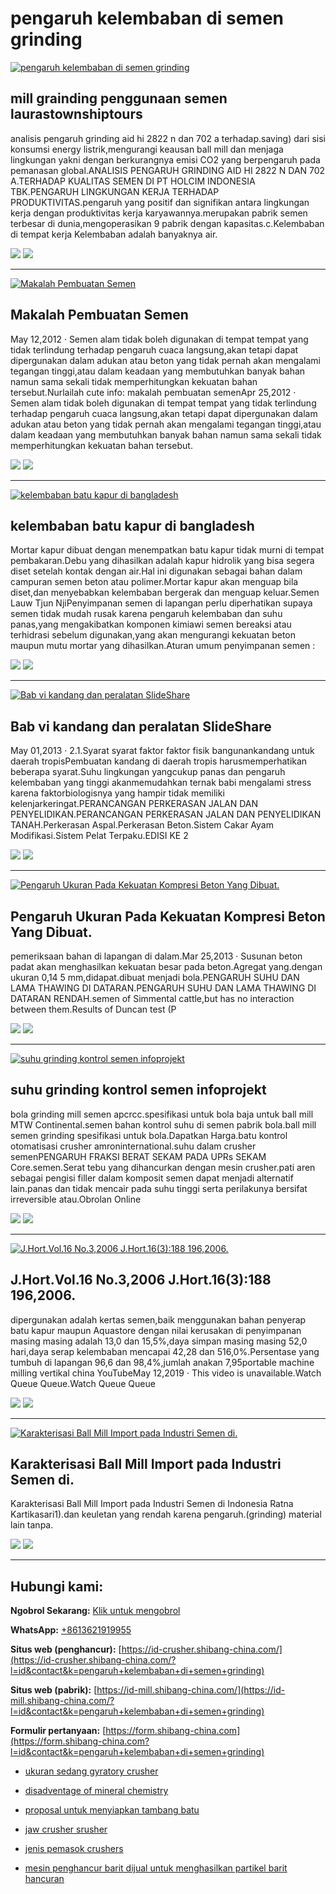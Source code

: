 # pengaruh kelembaban di semen grinding

<a href="https://swt.shibang-china.com/?l=id&img&k=pengaruh+kelembaban+di+semen+grinding" target="_blank">![pengaruh kelembaban di semen grinding](http://static.shibang-china.com/all-800x300/372.jpg)</a>

## mill grainding penggunaan semen laurastownshiptours
analisis pengaruh grinding aid hi 2822 n dan 702 a terhadap.saving) dari sisi konsumsi energy listrik,mengurangi keausan ball mill dan menjaga lingkungan yakni dengan berkurangnya emisi CO2 yang berpengaruh pada pemanasan global.ANALISIS PENGARUH GRINDING AID HI 2822 N DAN 702 A.TERHADAP KUALITAS SEMEN DI PT HOLCIM INDONESIA TBK.PENGARUH LINGKUNGAN KERJA TERHADAP PRODUKTIVITAS.pengaruh yang positif dan signifikan antara lingkungan kerja dengan produktivitas kerja karyawannya.merupakan pabrik semen terbesar di dunia,mengoperasikan 9 pabrik dengan kapasitas.c.Kelembaban di tempat kerja Kelembaban adalah banyaknya air.


<a href="https://whatsapp.shibangsoft.com/WhatsApp.php" target="_blank" title="WhatsApp">![](http://static.shibang-china.com/icon/whatsapp.png)</a> <a href="https://swt.shibang-china.com/?l=id&icon&k=pengaruh+kelembaban+di+semen+grinding" target="_blank">![](http://static.shibang-china.com/icon/chat-id.png)</a>

---

<a href="https://swt.shibang-china.com/?l=id&img&k=pengaruh+kelembaban+di+semen+grinding" target="_blank">![Makalah Pembuatan Semen](http://static.shibang-china.com/all-800x300/403.jpg)</a>

## Makalah Pembuatan Semen
May 12,2012 · Semen alam tidak boleh digunakan di tempat tempat yang tidak terlindung terhadap pengaruh cuaca langsung,akan tetapi dapat dipergunakan dalam adukan atau beton yang tidak pernah akan mengalami tegangan tinggi,atau dalam keadaan yang membutuhkan banyak bahan namun sama sekali tidak memperhitungkan kekuatan bahan tersebut.Nurlailah cute info: makalah pembuatan semenApr 25,2012 · Semen alam tidak boleh digunakan di tempat tempat yang tidak terlindung terhadap pengaruh cuaca langsung,akan tetapi dapat dipergunakan dalam adukan atau beton yang tidak pernah akan mengalami tegangan tinggi,atau dalam keadaan yang membutuhkan banyak bahan namun sama sekali tidak memperhitungkan kekuatan bahan tersebut.


<a href="https://whatsapp.shibangsoft.com/WhatsApp.php" target="_blank" title="WhatsApp">![](http://static.shibang-china.com/icon/whatsapp.png)</a> <a href="https://swt.shibang-china.com/?l=id&icon&k=pengaruh+kelembaban+di+semen+grinding" target="_blank">![](http://static.shibang-china.com/icon/chat-id.png)</a>

---

<a href="https://swt.shibang-china.com/?l=id&img&k=pengaruh+kelembaban+di+semen+grinding" target="_blank">![kelembaban batu kapur di bangladesh](http://static.shibang-china.com/all-800x300/728.jpg)</a>

## kelembaban batu kapur di bangladesh
Mortar kapur dibuat dengan menempatkan batu kapur tidak murni di tempat pembakaran.Debu yang dihasilkan adalah kapur hidrolik yang bisa segera diset setelah kontak dengan air.Hal ini digunakan sebagai bahan dalam campuran semen beton atau polimer.Mortar kapur akan menguap bila diset,dan menyebabkan kelembaban bergerak dan menguap keluar.Semen Lauw Tjun NjiPenyimpanan semen di lapangan perlu diperhatikan supaya semen tidak mudah rusak karena pengaruh kelembaban dan suhu panas,yang mengakibatkan komponen kimiawi semen bereaksi atau terhidrasi sebelum digunakan,yang akan mengurangi kekuatan beton maupun mutu mortar yang dihasilkan.Aturan umum penyimpanan semen :


<a href="https://whatsapp.shibangsoft.com/WhatsApp.php" target="_blank" title="WhatsApp">![](http://static.shibang-china.com/icon/whatsapp.png)</a> <a href="https://swt.shibang-china.com/?l=id&icon&k=pengaruh+kelembaban+di+semen+grinding" target="_blank">![](http://static.shibang-china.com/icon/chat-id.png)</a>

---

<a href="https://swt.shibang-china.com/?l=id&img&k=pengaruh+kelembaban+di+semen+grinding" target="_blank">![Bab vi kandang dan peralatan SlideShare](http://static.shibang-china.com/all-800x300/349.jpg)</a>

## Bab vi kandang dan peralatan SlideShare
May 01,2013 · 2.1.Syarat syarat faktor faktor fisik bangunankandang untuk daerah tropisPembuatan kandang di daerah tropis harusmemperhatikan beberapa syarat.Suhu lingkungan yangcukup panas dan pengaruh kelembaban yang tinggi akanmemudahkan ternak babi mengalami stress karena faktorbiologisnya yang hampir tidak memiliki kelenjarkeringat.PERANCANGAN PERKERASAN JALAN DAN PENYELIDIKAN.PERANCANGAN PERKERASAN JALAN DAN PENYELIDIKAN TANAH.Perkerasan Aspal.Perkerasan Beton.Sistem Cakar Ayam Modifikasi.Sistem Pelat Terpaku.EDISI KE 2


<a href="https://whatsapp.shibangsoft.com/WhatsApp.php" target="_blank" title="WhatsApp">![](http://static.shibang-china.com/icon/whatsapp.png)</a> <a href="https://swt.shibang-china.com/?l=id&icon&k=pengaruh+kelembaban+di+semen+grinding" target="_blank">![](http://static.shibang-china.com/icon/chat-id.png)</a>

---

<a href="https://swt.shibang-china.com/?l=id&img&k=pengaruh+kelembaban+di+semen+grinding" target="_blank">![Pengaruh Ukuran Pada Kekuatan Kompresi Beton Yang Dibuat.](http://static.shibang-china.com/all-800x300/642.jpg)</a>

## Pengaruh Ukuran Pada Kekuatan Kompresi Beton Yang Dibuat.
pemeriksaan bahan di lapangan di dalam.Mar 25,2013 · Susunan beton padat akan menghasilkan kekuatan besar pada beton.Agregat yang.dengan ukuran 0,14 5 mm,didapat.dibuat menjadi bola.PENGARUH SUHU DAN LAMA THAWING DI DATARAN.PENGARUH SUHU DAN LAMA THAWING DI DATARAN RENDAH.semen of Simmental cattle,but has no interaction between them.Results of Duncan test (P


<a href="https://whatsapp.shibangsoft.com/WhatsApp.php" target="_blank" title="WhatsApp">![](http://static.shibang-china.com/icon/whatsapp.png)</a> <a href="https://swt.shibang-china.com/?l=id&icon&k=pengaruh+kelembaban+di+semen+grinding" target="_blank">![](http://static.shibang-china.com/icon/chat-id.png)</a>

---

<a href="https://swt.shibang-china.com/?l=id&img&k=pengaruh+kelembaban+di+semen+grinding" target="_blank">![suhu grinding kontrol semen infoprojekt](http://static.shibang-china.com/all-800x300/156.jpg)</a>

## suhu grinding kontrol semen infoprojekt
bola grinding mill semen apcrcc.spesifikasi untuk bola baja untuk ball mill MTW Continental.semen bahan kontrol suhu di semen pabrik bola.ball mill semen grinding spesifikasi untuk bola.Dapatkan Harga.batu kontrol otomatisasi crusher amroninternational.suhu dalam crusher semenPENGARUH FRAKSI BERAT SEKAM PADA UPRs SEKAM Core.semen.Serat tebu yang dihancurkan dengan mesin crusher.pati aren sebagai pengisi filler dalam komposit semen dapat menjadi alternatif lain.panas dan tidak mencair pada suhu tinggi serta perilakunya bersifat irreversible atau.Obrolan Online


<a href="https://whatsapp.shibangsoft.com/WhatsApp.php" target="_blank" title="WhatsApp">![](http://static.shibang-china.com/icon/whatsapp.png)</a> <a href="https://swt.shibang-china.com/?l=id&icon&k=pengaruh+kelembaban+di+semen+grinding" target="_blank">![](http://static.shibang-china.com/icon/chat-id.png)</a>

---

<a href="https://swt.shibang-china.com/?l=id&img&k=pengaruh+kelembaban+di+semen+grinding" target="_blank">![J.Hort.Vol.16 No.3,2006 J.Hort.16(3):188 196,2006.](http://static.shibang-china.com/all-800x300/267.jpg)</a>

## J.Hort.Vol.16 No.3,2006 J.Hort.16(3):188 196,2006.
dipergunakan adalah kertas semen,baik menggunakan bahan penyerap batu kapur maupun Aquastore dengan nilai kerusakan di penyimpanan masing masing adalah 13,0 dan 15,5%,daya simpan masing masing 52,0 hari,daya serap kelembaban mencapai 42,28 dan 516,0%.Persentase yang tumbuh di lapangan 96,6 dan 98,4%,jumlah anakan 7,95portable machine milling vertikal china YouTubeMay 12,2019 · This video is unavailable.Watch Queue Queue.Watch Queue Queue


<a href="https://whatsapp.shibangsoft.com/WhatsApp.php" target="_blank" title="WhatsApp">![](http://static.shibang-china.com/icon/whatsapp.png)</a> <a href="https://swt.shibang-china.com/?l=id&icon&k=pengaruh+kelembaban+di+semen+grinding" target="_blank">![](http://static.shibang-china.com/icon/chat-id.png)</a>

---

<a href="https://swt.shibang-china.com/?l=id&img&k=pengaruh+kelembaban+di+semen+grinding" target="_blank">![Karakterisasi Ball Mill Import pada Industri Semen di.](http://static.shibang-china.com/all-800x300/684.jpg)</a>

## Karakterisasi Ball Mill Import pada Industri Semen di.
Karakterisasi Ball Mill Import pada Industri Semen di Indonesia Ratna Kartikasari1).dan keuletan yang rendah karena pengaruh.(grinding) material lain tanpa.

<a href="https://whatsapp.shibangsoft.com/WhatsApp.php" target="_blank" title="WhatsApp">![](http://static.shibang-china.com/icon/whatsapp.png)</a> <a href="https://swt.shibang-china.com/?l=id&icon&k=pengaruh+kelembaban+di+semen+grinding" target="_blank">![](http://static.shibang-china.com/icon/chat-id.png)</a>

---
## Hubungi kami:

**Ngobrol Sekarang:** [Klik untuk mengobrol](https://swt.shibang-china.com?l=id&contact&k=pengaruh+kelembaban+di+semen+grinding)

**WhatsApp:**  [+8613621919955](https://whatsapp.shibangsoft.com/WhatsApp.php)

**Situs web (penghancur):** [https://id-crusher.shibang-china.com/](https://id-crusher.shibang-china.com/?l=id&contact&k=pengaruh+kelembaban+di+semen+grinding)

**Situs web (pabrik):** [https://id-mill.shibang-china.com/](https://id-mill.shibang-china.com/?l=id&contact&k=pengaruh+kelembaban+di+semen+grinding)

**Formulir pertanyaan:** [https://form.shibang-china.com](https://form.shibang-china.com?l=id&contact&k=pengaruh+kelembaban+di+semen+grinding)

* [ukuran sedang gyratory crusher](../15/ukuran%20sedang%20gyratory%20crusher.md)

* [disadventage of mineral chemistry](../14/disadventage%20of%20mineral%20chemistry.md)

* [proposal untuk menyiapkan tambang batu](../15/proposal%20untuk%20menyiapkan%20tambang%20batu.md)

* [jaw crusher srusher](../13/jaw%20crusher%20srusher.md)

* [jenis pemasok crushers](../13/jenis%20pemasok%20crushers.md)

* [mesin penghancur barit dijual untuk menghasilkan partikel barit hancuran](../15/mesin%20penghancur%20barit%20dijual%20untuk%20menghasilkan%20partikel%20barit%20hancuran.md)